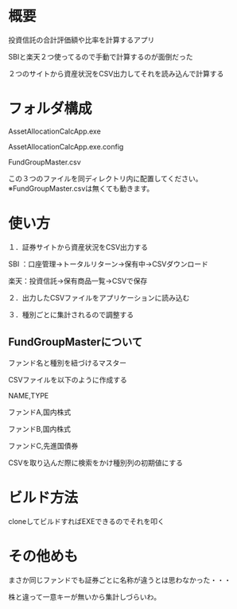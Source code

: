 # 概要
投資信託の合計評価額や比率を計算するアプリ

SBIと楽天２つ使ってるので手動で計算するのが面倒だった

２つのサイトから資産状況をCSV出力してそれを読み込んで計算する

# フォルダ構成
AssetAllocationCalcApp.exe

AssetAllocationCalcApp.exe.config

FundGroupMaster.csv

この３つのファイルを同ディレクトリ内に配置してください。※FundGroupMaster.csvは無くても動きます。

# 使い方
１．証券サイトから資産状況をCSV出力する

SBI ：口座管理→トータルリターン→保有中→CSVダウンロード

楽天：投資信託→保有商品一覧→CSVで保存

２．出力したCSVファイルをアプリケーションに読み込む

３．種別ごとに集計されるので調整する

## FundGroupMasterについて
ファンド名と種別を紐づけるマスター

CSVファイルを以下のように作成する

NAME,TYPE

ファンドA,国内株式

ファンドB,国内株式

ファンドC,先進国債券

CSVを取り込んだ際に検索をかけ種別列の初期値にする

# ビルド方法
cloneしてビルドすればEXEできるのでそれを叩く

# その他めも
まさか同じファンドでも証券ごとに名称が違うとは思わなかった・・・

株と違って一意キーが無いから集計しづらいわ。
